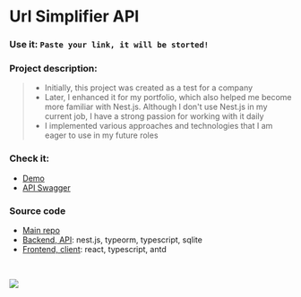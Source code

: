 # Url Simplifier API

### Use it: `Paste your link, it will be storted!`

### Project description: 
> - Initially, this project was created as a test for a company
> - Later, I enhanced it for my portfolio, which also helped me become more familiar with Nest.js. Although I don't use Nest.js in my current job, I have a strong passion for working with it daily
> - I implemented various approaches and technologies that I am eager to use in my future roles

### Check it:

- [Demo](https://3-n.in/6)
- [API Swagger](https://3-n.in/7)

### Source code

- [Main repo](https://3-n.in/3)
- [Backend, API](https://3-n.in/2): nest.js, typeorm, typescript, sqlite
- [Frontend, client](https://3-n.in/4): react, typescript, antd

<br>

![](https://i.ibb.co/9cr8V0S/Screenshot-2024-05-22-at-1-06-33.png)
